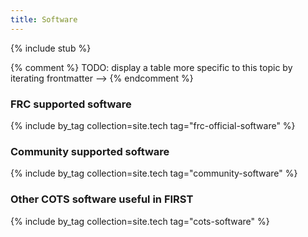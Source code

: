 ```yaml
---
title: Software
---
```


{% include stub %}

{% comment %}
    TODO: display a table more specific to this topic by iterating frontmatter -->
{% endcomment %}

### FRC supported software

{% include by_tag collection=site.tech tag="frc-official-software" %}

### Community supported software

{% include by_tag collection=site.tech tag="community-software" %}

### Other COTS software useful in FIRST

{% include by_tag collection=site.tech tag="cots-software" %}

